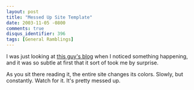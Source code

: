 ```yaml
---
layout: post
title: "Messed Up Site Template"
date: 2003-11-05 -0800
comments: true
disqus_identifier: 396
tags: [General Ramblings]
---
```

I was just looking at [this guy's blog](http://kidliam.blogspot.com/)
when I noticed something happening, and it was so subtle at first that
it sort of took me by surprise.
 
 As you sit there reading it, the entire site changes its colors.
Slowly, but constantly. Watch for it. It's pretty messed up.
